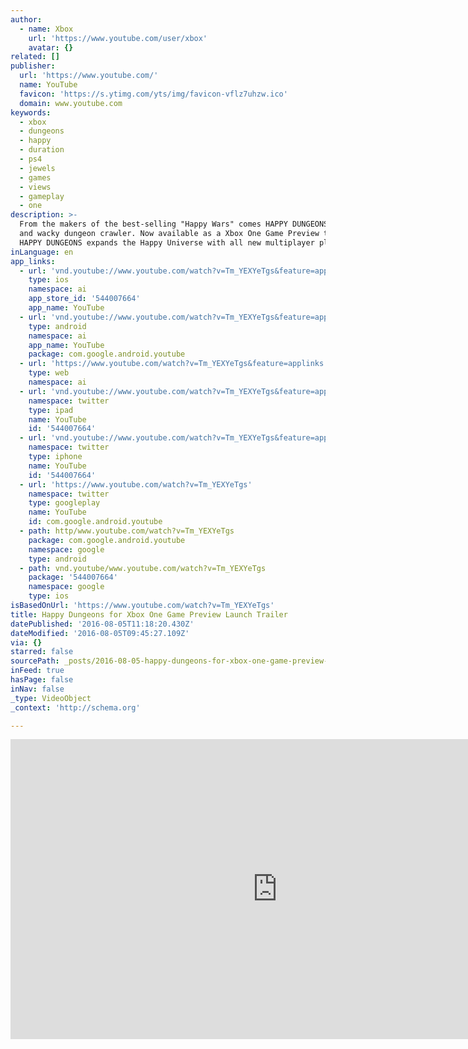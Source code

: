 ```yaml
---
author:
  - name: Xbox
    url: 'https://www.youtube.com/user/xbox'
    avatar: {}
related: []
publisher:
  url: 'https://www.youtube.com/'
  name: YouTube
  favicon: 'https://s.ytimg.com/yts/img/favicon-vflz7uhzw.ico'
  domain: www.youtube.com
keywords:
  - xbox
  - dungeons
  - happy
  - duration
  - ps4
  - jewels
  - games
  - views
  - gameplay
  - one
description: >-
  From the makers of the best-selling "Happy Wars" comes HAPPY DUNGEONS, a wild
  and wacky dungeon crawler. Now available as a Xbox One Game Preview title,
  HAPPY DUNGEONS expands the Happy Universe with all new multiplayer play!
inLanguage: en
app_links:
  - url: 'vnd.youtube://www.youtube.com/watch?v=Tm_YEXYeTgs&feature=applinks'
    type: ios
    namespace: ai
    app_store_id: '544007664'
    app_name: YouTube
  - url: 'vnd.youtube://www.youtube.com/watch?v=Tm_YEXYeTgs&feature=applinks'
    type: android
    namespace: ai
    app_name: YouTube
    package: com.google.android.youtube
  - url: 'https://www.youtube.com/watch?v=Tm_YEXYeTgs&feature=applinks'
    type: web
    namespace: ai
  - url: 'vnd.youtube://www.youtube.com/watch?v=Tm_YEXYeTgs&feature=applinks'
    namespace: twitter
    type: ipad
    name: YouTube
    id: '544007664'
  - url: 'vnd.youtube://www.youtube.com/watch?v=Tm_YEXYeTgs&feature=applinks'
    namespace: twitter
    type: iphone
    name: YouTube
    id: '544007664'
  - url: 'https://www.youtube.com/watch?v=Tm_YEXYeTgs'
    namespace: twitter
    type: googleplay
    name: YouTube
    id: com.google.android.youtube
  - path: http/www.youtube.com/watch?v=Tm_YEXYeTgs
    package: com.google.android.youtube
    namespace: google
    type: android
  - path: vnd.youtube/www.youtube.com/watch?v=Tm_YEXYeTgs
    package: '544007664'
    namespace: google
    type: ios
isBasedOnUrl: 'https://www.youtube.com/watch?v=Tm_YEXYeTgs'
title: Happy Dungeons for Xbox One Game Preview Launch Trailer
datePublished: '2016-08-05T11:18:20.430Z'
dateModified: '2016-08-05T09:45:27.109Z'
via: {}
starred: false
sourcePath: _posts/2016-08-05-happy-dungeons-for-xbox-one-game-preview-launch-trailer.md
inFeed: true
hasPage: false
inNav: false
_type: VideoObject
_context: 'http://schema.org'

---
```

<iframe src="https://cdn.embedly.com/widgets/media.html?src=https%3A%2F%2Fwww.youtube.com%2Fembed%2FTm_YEXYeTgs%3Ffeature%3Doembed&amp;url=http%3A%2F%2Fwww.youtube.com%2Fwatch%3Fv%3DTm_YEXYeTgs&amp;image=https%3A%2F%2Fi.ytimg.com%2Fvi%2FTm_YEXYeTgs%2Fhqdefault.jpg&amp;key=b7d04c9b404c499eba89ee7072e1c4f7&amp;type=text%2Fhtml&amp;schema=youtube" width="854" height="480" scrolling="no" frameborder="0" allowfullscreen="" style=""></iframe>